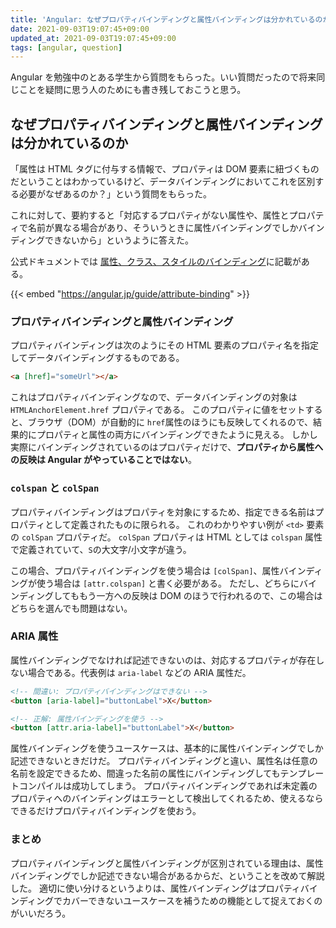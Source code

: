 ```yaml
---
title: 'Angular: なぜプロパティバインディングと属性バインディングは分かれているのか'
date: 2021-09-03T19:07:45+09:00
updated_at: 2021-09-03T19:07:45+09:00
tags: [angular, question]
---
```


Angular を勉強中のとある学生から質問をもらった。いい質問だったので将来同じことを疑問に思う人のためにも書き残しておこうと思う。

## なぜプロパティバインディングと属性バインディングは分かれているのか

「属性は HTML タグに付与する情報で、プロパティは DOM 要素に紐づくものだということはわかっているけど、データバインディングにおいてこれを区別する必要がなぜあるのか？」という質問をもらった。

これに対して、要約すると「対応するプロパティがない属性や、属性とプロパティで名前が異なる場合があり、そういうときに属性バインディングでしかバインディングできないから」というように答えた。

公式ドキュメントでは [属性、クラス、スタイルのバインディング](https://angular.jp/guide/attribute-binding)に記載がある。

{{< embed "https://angular.jp/guide/attribute-binding" >}}

### プロパティバインディングと属性バインディング

プロパティバインディングは次のようにその HTML 要素のプロパティ名を指定してデータバインディングするものである。

```html
<a [href]="someUrl"></a>
```

これはプロパティバインディングなので、データバインディングの対象は `HTMLAnchorElement.href` プロパティである。
このプロパティに値をセットすると、ブラウザ（DOM）が自動的に `href`属性のほうにも反映してくれるので、結果的にプロパティと属性の両方にバインディングできたように見える。
しかし実際にバインディングされているのはプロパティだけで、**プロパティから属性への反映は Angular がやっていることではない**。

### `colspan` と `colSpan`

プロパティバインディングはプロパティを対象にするため、指定できる名前はプロパティとして定義されたものに限られる。
これのわかりやすい例が `<td>` 要素の `colSpan` プロパティだ。
`colSpan` プロパティは HTML としては `colspan` 属性で定義されていて、`S`の大文字/小文字が違う。

この場合、プロパティバインディングを使う場合は `[colSpan]`、属性バインディングが使う場合は `[attr.colspan]` と書く必要がある。
ただし、どちらにバインディングしてももう一方への反映は DOM のほうで行われるので、この場合はどちらを選んでも問題はない。

### ARIA 属性

属性バインディングでなければ記述できないのは、対応するプロパティが存在しない場合である。代表例は `aria-label` などの ARIA 属性だ。

```html
<!-- 間違い: プロパティバインディングはできない -->
<button [aria-label]="buttonLabel">X</button>

<!-- 正解: 属性バインディングを使う -->
<button [attr.aria-label]="buttonLabel">X</button>
```

属性バインディングを使うユースケースは、基本的に属性バインディングでしか記述できないときだけだ。
プロパティバインディングと違い、属性名は任意の名前を設定できるため、間違った名前の属性にバインディングしてもテンプレートコンパイルは成功してしまう。
プロパティバインディングであれば未定義のプロパティへのバインディングはエラーとして検出してくれるため、使えるならできるだけプロパティバインディングを使おう。

### まとめ

プロパティバインディングと属性バインディングが区別されている理由は、属性バインディングでしか記述できない場合があるからだ、ということを改めて解説した。
適切に使い分けるというよりは、属性バインディングはプロパティバインディングでカバーできないユースケースを補うための機能として捉えておくのがいいだろう。
